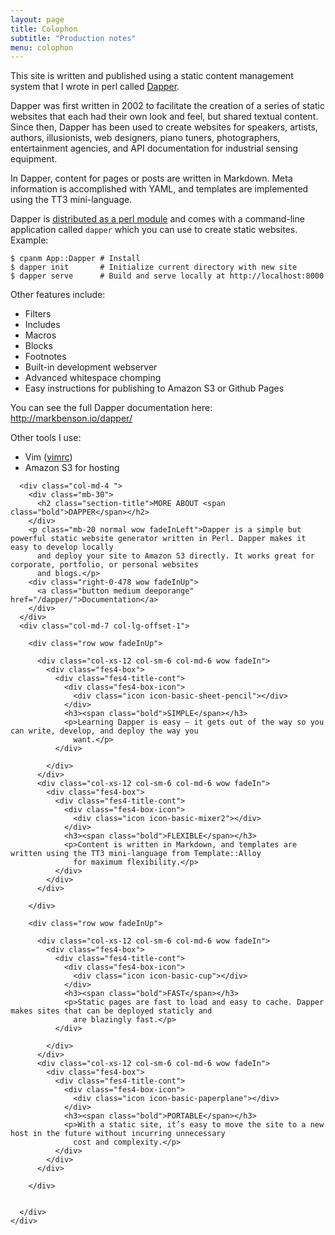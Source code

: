 ```yaml
---
layout: page
title: Colophon
subtitle: "Production notes"
menu: colophon
---
```


<div class="container p-50-cont">

<p>This site is written and published using a static content management system that I wrote in perl called <a href="/dapper/" title="Dapper">Dapper</a>.</p>

<p>Dapper was first written in 2002 to facilitate the creation of a series of static websites that each had their own look and feel, but shared textual content. Since then, Dapper has been used to create websites for speakers, artists, authors, illusionists, web designers, piano tuners, photographers, entertainment agencies, and API documentation for industrial sensing equipment.</p>

<p>In Dapper, content for pages or posts are written in Markdown. Meta information is accomplished with YAML, and templates are implemented using the TT3 mini-language.</p>

<p>Dapper is <a href="http://search.cpan.org/~mdb/App-Dapper/">distributed as a perl module</a> and comes with a command-line application called <code>dapper</code> which you can use to create static websites. Example:</p>

<pre><code>$ cpanm App::Dapper # Install
$ dapper init       # Initialize current directory with new site
$ dapper serve      # Build and serve locally at http://localhost:8000
</code></pre>

<p>Other features include:</p>

<ul>
<li>Filters</li>
<li>Includes</li>
<li>Macros</li>
<li>Blocks</li>
<li>Footnotes</li>
<li>Built-in development webserver</li>
<li>Advanced whitespace chomping</li>
<li>Easy instructions for publishing to Amazon S3 or Github Pages</li>
</ul>

<p>You can see the full Dapper documentation here: <a href="/dapper/">http://markbenson.io/dapper/</a></p>

<p>Other tools I use:</p>

<ul>
<li>Vim (<a href="https://github.com/markdbenson/vimrc" title="My vimrc preferences">vimrc</a>)</li>
<li>Amazon S3 for hosting</li>
</ul>

</div>




<!-- DAPPER -->
<div class="page-section grey-light-bg">
  <div class="container fes4-cont">
    <div class="row">

      <div class="col-md-4 ">
        <div class="mb-30">
          <h2 class="section-title">MORE ABOUT <span class="bold">DAPPER</span></h2>
        </div>
        <p class="mb-20 normal wow fadeInLeft">Dapper is a simple but powerful static website generator written in Perl. Dapper makes it easy to develop locally
          and deploy your site to Amazon S3 directly. It works great for corporate, portfolio, or personal websites
          and blogs.</p>
        <div class="right-0-478 wow fadeInUp">
          <a class="button medium deeporange" href="/dapper/">Documentation</a>
        </div>
      </div>
      <div class="col-md-7 col-lg-offset-1">

        <div class="row wow fadeInUp">

          <div class="col-xs-12 col-sm-6 col-md-6 wow fadeIn">
            <div class="fes4-box">
              <div class="fes4-title-cont">
                <div class="fes4-box-icon">
                  <div class="icon icon-basic-sheet-pencil"></div>
                </div>
                <h3><span class="bold">SIMPLE</span></h3>
                <p>Learning Dapper is easy — it gets out of the way so you can write, develop, and deploy the way you
                  want.</p>
              </div>

            </div>
          </div>
          <div class="col-xs-12 col-sm-6 col-md-6 wow fadeIn">
            <div class="fes4-box">
              <div class="fes4-title-cont">
                <div class="fes4-box-icon">
                  <div class="icon icon-basic-mixer2"></div>
                </div>
                <h3><span class="bold">FLEXIBLE</span></h3>
                <p>Content is written in Markdown, and templates are written using the TT3 mini-language from Template::Alloy
                  for maximum flexibility.</p>
              </div>
            </div>
          </div>

        </div>

        <div class="row wow fadeInUp">

          <div class="col-xs-12 col-sm-6 col-md-6 wow fadeIn">
            <div class="fes4-box">
              <div class="fes4-title-cont">
                <div class="fes4-box-icon">
                  <div class="icon icon-basic-cup"></div>
                </div>
                <h3><span class="bold">FAST</span></h3>
                <p>Static pages are fast to load and easy to cache. Dapper makes sites that can be deployed staticly and
                  are blazingly fast.</p>
              </div>

            </div>
          </div>
          <div class="col-xs-12 col-sm-6 col-md-6 wow fadeIn">
            <div class="fes4-box">
              <div class="fes4-title-cont">
                <div class="fes4-box-icon">
                  <div class="icon icon-basic-paperplane"></div>
                </div>
                <h3><span class="bold">PORTABLE</span></h3>
                <p>With a static site, it’s easy to move the site to a new host in the future without incurring unnecessary
                  cost and complexity.</p>
              </div>
            </div>
          </div>

        </div>


      </div>
    </div>
  </div>
</div>
<!-- END DAPPER -->
